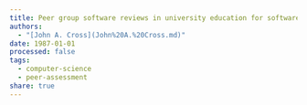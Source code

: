```yaml
---
title: Peer group software reviews in university education for software engineering (abstract only)
authors:
  - "[John A. Cross](John%20A.%20Cross.md)"
date: 1987-01-01
processed: false
tags:
  - computer-science
  - peer-assessment
share: true
---
```







